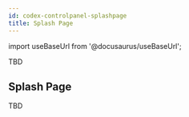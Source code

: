 ```yaml
---
id: codex-controlpanel-splashpage
title: Splash Page
---
```


import useBaseUrl from '@docusaurus/useBaseUrl';

TBD

## Splash Page

TBD
